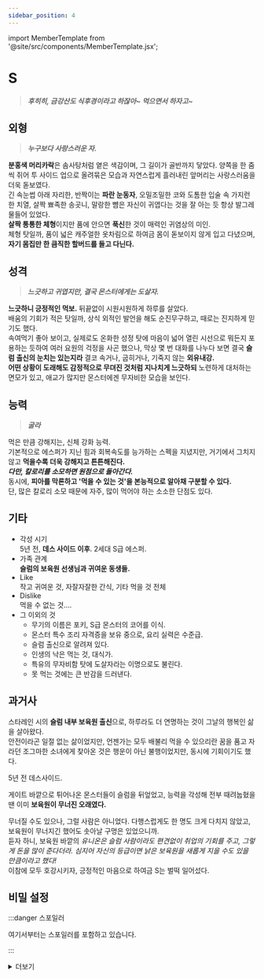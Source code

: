 ```yaml
---
sidebar_position: 4
---
```


import MemberTemplate from '@site/src/components/MemberTemplate.jsx';

# S
> ***후히히, 금강산도 식후경이라고 하잖아~ 먹으면서 하자고~***

<MemberTemplate
  title="헌터즈"
  image="/img/h.png"
  codename="S"
  gender="여성"
  age="22"
  height="157cm"
  affiliation="특급 요원"
  ability="[S급] 굴라"
  bg="#FFC801"
  cr="#fff"
/>

## 외형
> ***누구보다 사랑스러운 자.***

**분홍색 머리카락**은 솜사탕처럼 옅은 색감이며, 그 길이가 골반까지 닿았다. 양쪽을 한 줌씩 쥐어 투 사이드 업으로 올려묶은 모습과 자연스럽게 흘러내린 앞머리는 사랑스러움을 더욱 돋보였다.  
긴 속눈썹 아래 자리한, 반짝이는 **파란 눈동자**, 오밀조밀한 코와 도톰한 입술 속 가지런한 치열, 살짝 뾰족한 송곳니, 말랑한 뺨은 자신이 귀엽다는 것을 잘 아는 듯 항상 발그레 물들어 있었다.  
**살짝 통통한 체형**이지만 품에 안으면 **푹신**한 것이 매력인 귀염상의 미인.  
체형 탓일까, 품이 넓은 캐주얼한 옷차림으로 하여금 몸이 돋보이지 않게 입고 다녔으며, **자기 몸집만 한 큼직한 할버드를 들고 다닌다.**  
  
## 성격
> ***느긋하고 귀엽지만, 결국 몬스터에게는 도살자.***  
  
**느긋하니 긍정적인 먹보.** 뒤끝없이 시원시원하게 하루를 살았다.  
배움의 기회가 적은 탓일까, 상식 외적인 발언을 해도 순진무구하고, 때로는 진지하게 믿기도 했다.  
속여먹기 좋아 보이고, 실제로도 온화한 성정 탓에 마음이 넓어 열린 시선으로 뭐든지 포용하는 듯하여 여러 요원의 걱정을 사곤 했으나, 막상 몇 번 대화를 나누다 보면 결국 **슬럼 출신의 눈치는 있는지라** 결코 속거나, 굽히거나, 기죽지 않는 **외유내강.**  
**어떤 상황이 도래해도 감정적으로 무뎌진 것처럼 지나치게 느긋하되** 노련하게 대처하는 면모가 있고, 애교가 많지만 몬스터에겐 무자비한 모습을 보인다.  

## 능력
> ***굴라***  
  
먹은 만큼 강해지는, 신체 강화 능력.  
기본적으로 에스퍼가 지닌 힘과 회복속도를 능가하는 스펙을 지녔지만, 거기에서 그치지 않고 **먹을수록 더욱 강해지고 튼튼해진다.**  
***다만, 칼로리를 소모하면 원점으로 돌아간다.***  
동시에, **피아를 막론하고 '먹을 수 있는 것'을 본능적으로 알아채 구분할 수 있다.**  
단, 많은 칼로리 소모 때문에 자주, 많이 먹어야 하는 소소한 단점도 있다.  

## 기타
- 각성 시기  
5년 전, **데스 사이드 이후**. 2세대 S급 에스퍼.
- 가족 관계  
**슬럼의 보육원 선생님과 귀여운 동생들.**
- Like  
작고 귀여운 것, 자잘자잘한 간식, 기타 먹을 것 전체
- Dislike  
먹을 수 없는 것….
- 그 이외의 것
  - 무기의 이름은 포키, S급 몬스터의 코어를 이식.
  - 몬스터 특수 조리 자격증을 보유 중으로, 요리 실력은 수준급.
  - 슬럼 출신으로 알려져 있다.
  - 인생의 낙은 먹는 것, 대식가.
  - 특유의 무자비함 탓에 도살자라는 이명으로도 불린다.
  - 못 먹는 것에는 큰 반감을 드러낸다.

## 과거사
스타레인 시의 **슬럼 내부 보육원 출신**으로, 하루라도 더 연명하는 것이 그날의 행복인 삶을 살아왔다.  
안전이라곤 일절 없는 삶이었지만, 언젠가는 모두 배불리 먹을 수 있으리란 꿈을 품고 자라던 조그마한 소녀에게 찾아온 것은 행운이 아닌 불행이었지만, 동시에 기회이기도 했다.  

5년 전 데스사이드.  
  
게이트 바깥으로 튀어나온 몬스터들이 슬럼을 뒤엎었고, 능력을 각성해 전부 때려눕혔을 땐 이미 **보육원이 무너진 오래였다.**  
  
무너질 수도 있으나, 그럴 사람은 아니었다. 다행스럽게도 한 명도 크게 다치지 않았고, 보육원이 무너지긴 했어도 솟아날 구멍은 있었으니까.  
듣자 하니, 보육원 바깥의 *유니온은 슬럼 사람이라도 편견없이 취업의 기회를 주고, 그렇게 돈을 많이 준다더라. 심지어 자신의 등급이면 낡은 보육원을 새롭게 지을 수도 있을 만큼이라고 했다!*  
이참에 모두 호강시키자, 긍정적인 마음으로 하여금 S는 벌떡 일어섰다.  

## 비밀 설정

:::danger 스포일러

여기서부터는 스포일러를 포함하고 있습니다.

:::


<details>
  <summary>더보기</summary>

    슈슈ChouChou, C로 시작하지만 글자를 모르던 탓에 멋대로 S라고 생각한 이름.  
    제 이름 하나 제대로 못 쓸 정도로, 교육의 기회도 거의 없고 배 하나 불리면 그나마 좋은 하루인 곳에서 자라본 적 있는가?  
    **슈슈는 슬럼에서 그나마 목숨을 붙일 수 있는 장소인, 슬럼 보육원에서 자란 자였다.**
    슬럼 사람들도 최소한의 양심이 있다는 듯, 보육원에서 벌어지는 큼직한 범죄라고는 **기껏 열심히 준비한 식사를 죄다 도둑맞거나, 양지에서 선심 써서 기부해준 물품을 수탈해가는 정도여서 망정이지.** 아니었으면 슈슈는 이 자리에 있지도 못했음을 잘 알고 있었다.  

      하루라도 배 곯지 않고, 따뜻하게 잘 수만 있다면 그게 행복인 삶.  
      그렇지만 희망은 잃고 싶지 않았던 꿈 많고, 공상 가득한 나날.  
      그것이 슈슈가 살아오던 세상이었다.  

      보육원의 아이들은 가끔 희망을 잃고 슬럼으로 나가 범죄자 신세로 전락하곤 했다.  
      게이트가 열린 뒤, 에스퍼로 각성한 슬럼의 일부 주민들이 더욱 혹독한 방법으로 보육원의 비품을 수탈하기 시작하자 보육원을 나서는 아이들은 더욱 많아졌다.  

      그렇다고 슈슈 또한 보육원을 나서 범죄자가 되었느냐면, 그건 또 아니다.  
      그나마 제일 힘이 센 자신이 없으면 보육원의 아주 어린 아이들이 위험할 수도 있거니와, 자신은 그렇게 못된 방법으로 살고 싶지는 않았다.  
      선악을 구분하기 어려운 슬럼에서 슈슈는 선과 악을 제대로 구별할 줄 아는 사람이었기 때문이다.  
      
      이 또한 주에 한 번씩 어디선가 맛있는 빵을 가득 사와 아이들에게 나눠주며 바깥 이야기를 해주던 **론**이 없었더라면 불가능했을 일이었다.  

      슈슈는 론과 같은 멋진 사람이 되고 싶었다.  
      비록 6년 전까지만 해도, 보육원에서 일찍 독립해 취업을 해서 이바지하고 싶은 마음에 이곳저곳 알아봤지만 어린 아이는 받아주지 않고, 슬럼의 아이라면 더욱이 받아주지 않는 양지의 현실을 깨닫고 말았지만.  
      하지만, 기회는 전혀 예상치 못한 곳에서, 그리고 전혀 예상치 못한 결과로 나타나곤 했다.  

      데스 사이드 게이트.  
      
      몬스터가 게이트를 찢고 나와 슬럼을 습격했다. 슬럼의 균형을 지키고, 게이트가 열릴 적이면 홀로 찢어발겨 안전을 보장해주던 패군 아저씨도, 자신과 유독 잘 지내주던 슬럼 바깥의 니케 언니도 어딘가로 가버린 것 같았다.  
      엉엉 우는 아이들을 안아주며 괜찮을 거라 다독여주던 중, 그나마 이곳에도 인간의 정이 있다는 듯 슬럼의 사람들은 제각기 총기를 들고 몬스터의 습격에서 보육원을 같이 지켜주었다.  
      에스퍼가 아닌 민간인들이 몬스터를 상대할 수 있는 것에는 한계가 있었고, 보육원을 들이받아 건물이 무너질 적.  

      슈슈는 초인적인 힘이 샘솟는 것을 느끼고, 자신에게 달려드는 몬스터를 본능적으로 두 손으로 붙잡아 찢어발겼다.  
      그리고 몬스터들을 향해 그 사체를 이리저리 휘둘러 내쫓았다.

      숨을 가쁘게 쉬며 돌아봤을 적, 다행스럽게 슬럼의 주민들이 아이들을 미리 대피시켜준 덕분에 큰 부상을 입은 아이들은 없었지만…… 보육원은 무너진지 오래였다.  

      그렇지만 슈슈는 기죽지 않았다.  

      **“저, 드디어 취업할 수 있을 것 같아요!!”**  

      오히려 이것은 하늘의 기회라 생각했다. 누구도 슬프지 않고, 이겨낼 수 있을 나날이 오지 않는다면…….  
      **내가 만들면 되니까!**
</details>
